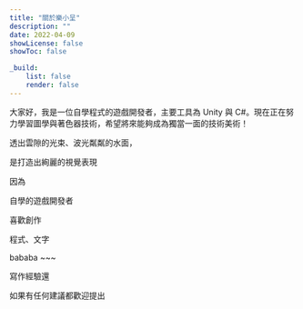 ```yaml
---
title: "關於樂小呈"
description: ""
date: 2022-04-09
showLicense: false
showToc: false

_build:
    list: false
    render: false
---
```


大家好，我是一位自學程式的遊戲開發者，主要工具為 Unity 與 C#。現在正在努力學習圖學與著色器技術，希望將來能夠成為獨當一面的技術美術！

透出雲隙的光束、波光粼粼的水面，

是打造出絢麗的視覺表現

因為

自學的遊戲開發者

喜歡創作

程式、文字

bababa ~~~

寫作經驗還

如果有任何建議都歡迎提出

